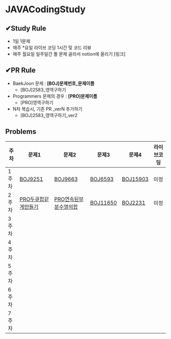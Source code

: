 # JAVACodingStudy

##  ✔Study Rule
- 1일 1문제
- 매주 *요일 라이브 코딩 1시간 및 코드 리뷰
- 매주 월요일 일주일간 풀 문제 골라서 notion에 올리기 [링크]

##  ✔PR Rule 
- BaekJoon 문제 : **[BOJ]문제번호_문제이름**
  - [BOJ]2583_영역구하기
- Programmers 문제의 경우 : **[PRO]문제이름**
  - [PRO]영역구하기
- N차 복습시, 기존 PR _verN 추가하기
    - [BOJ]2583_영역구하기_ver2

## Problems
|주차|문제1|문제2|문제3|문제4|라이브코딩|
|---|---|---|---|---|---|
|1주차|[BOJ9251](https://www.acmicpc.net/problem/9251)|[BOJ9663](https://www.acmicpc.net/problem/9663)|[BOJ6593](https://www.acmicpc.net/problem/6593)|[BOJ15903](https://www.acmicpc.net/problem/15903)|미정|
2주차|[PRO두큐합같게만들기](https://school.programmers.co.kr/learn/courses/30/lessons/118667)|[PRO연속된부분수열의합](https://school.programmers.co.kr/learn/courses/30/lessons/178870)|[BOJ11650](https://www.acmicpc.net/problem/11650)|[BOJ2231](https://www.acmicpc.net/problem/2231)|미정|
3주차||||||
4주차||||||
5주차||||||
6주차||||||
7주차||||||
